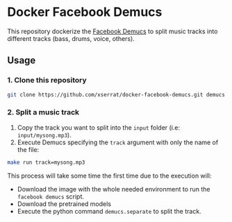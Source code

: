 # Docker Facebook Demucs
This repository dockerize the [Facebook Demucs](https://github.com/facebookresearch/demucs)
to split music tracks into different tracks (bass, drums, voice, others).

## Usage
### 1. Clone this repository
```bash
git clone https://github.com/xserrat/docker-facebook-demucs.git demucs
```
### 2. Split a music track
1. Copy the track you want to split into the `input` folder (i.e: `input/mysong.mp3`).
2. Execute Demucs specifying the `track` argument with only the name of the file:
```bash
make run track=mysong.mp3
```

This process will take some time the first time due to the execution will:
* Download the image with the whole needed environment to run the `facebook demucs` script.
* Download the pretrained models
* Execute the python command `demucs.separate` to split the track.
